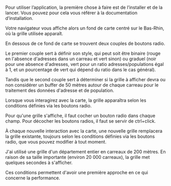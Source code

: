 Pour utiliser l’application, la première chose à faire est de l’installer et de la lancer.
Vous pouvez pour cela vous référer à la documentation d’installation.

Votre navigateur vous affiche alors un fond de carte centré sur le Bas-Rhin, où la grille utilisée apparaît.

En dessous de ce fond de carte se trouvent deux couples de boutons radio.

Le premier couple sert à définir son style, qui peut soit être binaire (rouge en l'absence d'adresses dans un carreau et vert sinon) ou graduel (noir pour une absence d'adresses, vert pour un ratio adresses/populations égal à 1, et un pourcentage de vert qui dépend du ratio dans le cas général).

Tandis que le second couple sert à déterminer si la grille à afficher devra ou non considérer un buffer de 50 mètres autour de chaque carreau pour le traitement des données d'adresse et de population.

Lorsque vous interagirez avec la carte, la grille apparaîtra selon les conditions définies via les boutons radio.

Pour qu'une grille s'affiche, il faut cocher un bouton radio dans chaque champ.
Pour décocher les boutons radios, il faut se servir de ctrl+click.

À chaque nouvelle interaction avec la carte, une nouvelle grille remplacera la grille existante, toujours selon les conditions définies via les boutons radio, que vous pouvez modifier à tout moment.

J'ai utilisé une grille d'un département entier en carreaux de 200 mètres. En raison de sa taille importante (environ 20 000 carreaux), la grille met quelques secondes à s'afficher.

Ces conditions permettent d'avoir une première approche en ce qui concerne la performance.

